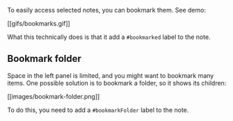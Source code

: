 To easily access selected notes, you can bookmark them. See demo:

[[gifs/bookmarks.gif]]

What this technically does is that it add a `#bookmarked` label to the note.

## Bookmark folder

Space in the left panel is limited, and you might want to bookmark many items. One possible solution is to bookmark a folder, so it shows its children:

[[images/bookmark-folder.png]]

To do this, you need to add a `#bookmarkFolder` label to the note.